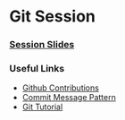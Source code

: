 # Git Session

### [Session Slides](https://docs.google.com/presentation/d/12s988VjXFrv82DvesiLVbLLI1czd6J6m3MlNSsXcZ-Y/edit?usp=sharing)

### Useful Links

- [Github Contributions](https://chefling.atlassian.net/wiki/spaces/EN/pages/497713250/GitHub+Contributions)
- [Commit Message Pattern](http://udacity.github.io/git-styleguide/)
- [Git Tutorial](https://www.atlassian.com/git/tutorials/learn-git-with-bitbucket-cloud)

